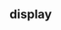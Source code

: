 ## display


<!-- CSSJSON.display.description -->

<!-- CSSJSON.display.syntax -->

<!-- CSSJSON.display.values -->

<!-- CSSJSON.display.compatibility -->

<!-- CSSJSON.display.reference -->